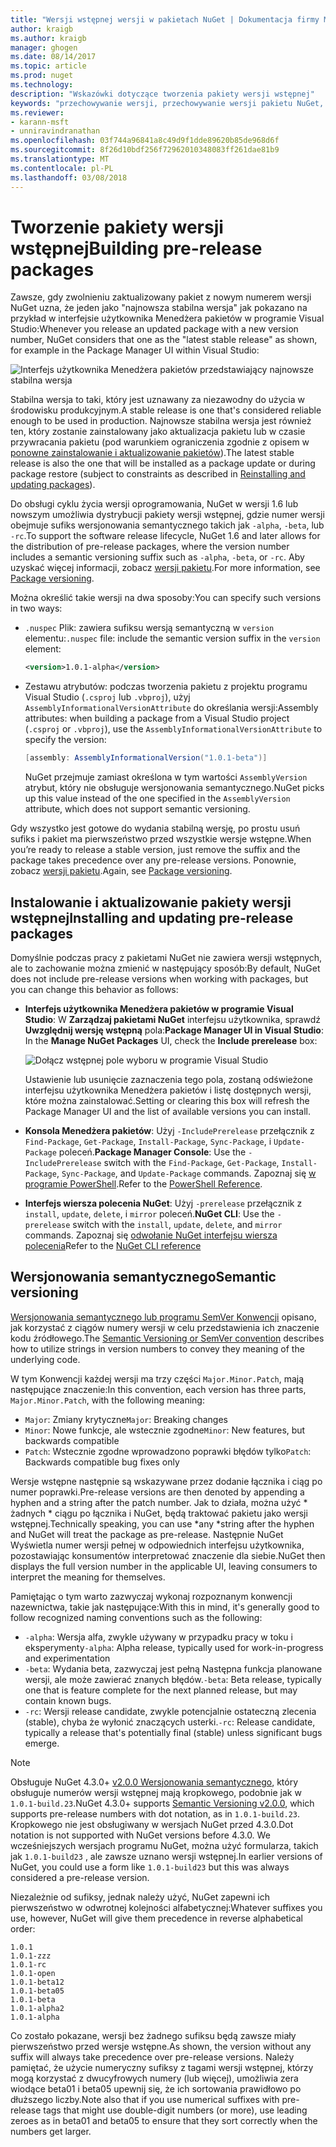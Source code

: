 ```yaml
---
title: "Wersji wstępnej wersji w pakietach NuGet | Dokumentacja firmy Microsoft"
author: kraigb
ms.author: kraigb
manager: ghogen
ms.date: 08/14/2017
ms.topic: article
ms.prod: nuget
ms.technology: 
description: "Wskazówki dotyczące tworzenia pakiety wersji wstępnej"
keywords: "przechowywanie wersji, przechowywanie wersji pakietu NuGet, wersje wstępne NuGet, wstępnej pakietów NuGet, wersje pakietu w wersji zapoznawczej, wersji RC pakietów, wersje pakietu w wersji Beta, wersjonowania semantycznego NuGet"
ms.reviewer:
- karann-msft
- unniravindranathan
ms.openlocfilehash: 03f744a96841a8c49d9f1dde89620b85de968d6f
ms.sourcegitcommit: 8f26d10bdf256f72962010348083ff261dae81b9
ms.translationtype: MT
ms.contentlocale: pl-PL
ms.lasthandoff: 03/08/2018
---
```

# <a name="building-pre-release-packages"></a><span data-ttu-id="9fa93-104">Tworzenie pakiety wersji wstępnej</span><span class="sxs-lookup"><span data-stu-id="9fa93-104">Building pre-release packages</span></span>

<span data-ttu-id="9fa93-105">Zawsze, gdy zwolnieniu zaktualizowany pakiet z nowym numerem wersji NuGet uzna, że jeden jako "najnowsza stabilna wersja" jak pokazano na przykład w interfejsie użytkownika Menedżera pakietów w programie Visual Studio:</span><span class="sxs-lookup"><span data-stu-id="9fa93-105">Whenever you release an updated package with a new version number, NuGet considers that one as the "latest stable release" as shown, for example in the Package Manager UI within Visual Studio:</span></span>

![Interfejs użytkownika Menedżera pakietów przedstawiający najnowsze stabilna wersja](media/Prerelease_01-LatestStable.png)

<span data-ttu-id="9fa93-107">Stabilna wersja to taki, który jest uznawany za niezawodny do użycia w środowisku produkcyjnym.</span><span class="sxs-lookup"><span data-stu-id="9fa93-107">A stable release is one that's considered reliable enough to be used in production.</span></span> <span data-ttu-id="9fa93-108">Najnowsze stabilna wersja jest również ten, który zostanie zainstalowany jako aktualizacja pakietu lub w czasie przywracania pakietu (pod warunkiem ograniczenia zgodnie z opisem w [ponowne zainstalowanie i aktualizowanie pakietów](../consume-packages/reinstalling-and-updating-packages.md)).</span><span class="sxs-lookup"><span data-stu-id="9fa93-108">The latest stable release is also the one that will be installed as a package update or during package restore (subject to constraints as described in [Reinstalling and updating packages](../consume-packages/reinstalling-and-updating-packages.md)).</span></span>

<span data-ttu-id="9fa93-109">Do obsługi cyklu życia wersji oprogramowania, NuGet w wersji 1.6 lub nowszym umożliwia dystrybucji pakiety wersji wstępnej, gdzie numer wersji obejmuje sufiks wersjonowania semantycznego takich jak `-alpha`, `-beta`, lub `-rc`.</span><span class="sxs-lookup"><span data-stu-id="9fa93-109">To support the software release lifecycle, NuGet 1.6 and later allows for the distribution of pre-release packages, where the version number includes a semantic versioning suffix such as `-alpha`, `-beta`, or `-rc`.</span></span> <span data-ttu-id="9fa93-110">Aby uzyskać więcej informacji, zobacz [wersji pakietu](../reference/package-versioning.md#pre-release-versions).</span><span class="sxs-lookup"><span data-stu-id="9fa93-110">For more information, see [Package versioning](../reference/package-versioning.md#pre-release-versions).</span></span>

<span data-ttu-id="9fa93-111">Można określić takie wersji na dwa sposoby:</span><span class="sxs-lookup"><span data-stu-id="9fa93-111">You can specify such versions in two ways:</span></span>

- <span data-ttu-id="9fa93-112">`.nuspec` Plik: zawiera sufiksu wersją semantyczną w `version` elementu:</span><span class="sxs-lookup"><span data-stu-id="9fa93-112">`.nuspec` file: include the semantic version suffix in the `version` element:</span></span>

    ```xml
    <version>1.0.1-alpha</version>
    ```

- <span data-ttu-id="9fa93-113">Zestawu atrybutów: podczas tworzenia pakietu z projektu programu Visual Studio (`.csproj` lub `.vbproj`), użyj `AssemblyInformationalVersionAttribute` do określania wersji:</span><span class="sxs-lookup"><span data-stu-id="9fa93-113">Assembly attributes: when building a package from a Visual Studio project (`.csproj` or `.vbproj`), use the `AssemblyInformationalVersionAttribute` to specify the version:</span></span>

    ```cs
    [assembly: AssemblyInformationalVersion("1.0.1-beta")]
    ```

    <span data-ttu-id="9fa93-114">NuGet przejmuje zamiast określona w tym wartości `AssemblyVersion` atrybut, który nie obsługuje wersjonowania semantycznego.</span><span class="sxs-lookup"><span data-stu-id="9fa93-114">NuGet picks up this value instead of the one specified in the `AssemblyVersion` attribute, which does not support semantic versioning.</span></span>

<span data-ttu-id="9fa93-115">Gdy wszystko jest gotowe do wydania stabilną wersję, po prostu usuń sufiks i pakiet ma pierwszeństwo przed wszystkie wersje wstępne.</span><span class="sxs-lookup"><span data-stu-id="9fa93-115">When you’re ready to release a stable version, just remove the suffix and the package takes precedence over any pre-release versions.</span></span> <span data-ttu-id="9fa93-116">Ponownie, zobacz [wersji pakietu](../reference/package-versioning.md#pre-release-versions).</span><span class="sxs-lookup"><span data-stu-id="9fa93-116">Again, see [Package versioning](../reference/package-versioning.md#pre-release-versions).</span></span>

## <a name="installing-and-updating-pre-release-packages"></a><span data-ttu-id="9fa93-117">Instalowanie i aktualizowanie pakiety wersji wstępnej</span><span class="sxs-lookup"><span data-stu-id="9fa93-117">Installing and updating pre-release packages</span></span>

<span data-ttu-id="9fa93-118">Domyślnie podczas pracy z pakietami NuGet nie zawiera wersji wstępnych, ale to zachowanie można zmienić w następujący sposób:</span><span class="sxs-lookup"><span data-stu-id="9fa93-118">By default, NuGet does not include pre-release versions when working with packages, but you can change this behavior as follows:</span></span>

- <span data-ttu-id="9fa93-119">**Interfejs użytkownika Menedżera pakietów w programie Visual Studio**: W **Zarządzaj pakietami NuGet** interfejsu użytkownika, sprawdź **Uwzględnij wersję wstępną** pola:</span><span class="sxs-lookup"><span data-stu-id="9fa93-119">**Package Manager UI in Visual Studio**: In the **Manage NuGet Packages** UI, check the **Include prerelease** box:</span></span>

    ![Dołącz wstępnej pole wyboru w programie Visual Studio](media/Prerelease_02-CheckPrerelease.png)

    <span data-ttu-id="9fa93-121">Ustawienie lub usunięcie zaznaczenia tego pola, zostaną odświeżone interfejsu użytkownika Menedżera pakietów i listę dostępnych wersji, które można zainstalować.</span><span class="sxs-lookup"><span data-stu-id="9fa93-121">Setting or clearing this box will refresh the Package Manager UI and the list of available versions you can install.</span></span>

- <span data-ttu-id="9fa93-122">**Konsola Menedżera pakietów**: Użyj `-IncludePrerelease` przełącznik z `Find-Package`, `Get-Package`, `Install-Package`, `Sync-Package`, i `Update-Package` poleceń.</span><span class="sxs-lookup"><span data-stu-id="9fa93-122">**Package Manager Console**: Use the `-IncludePrerelease` switch with the `Find-Package`, `Get-Package`, `Install-Package`, `Sync-Package`, and `Update-Package` commands.</span></span> <span data-ttu-id="9fa93-123">Zapoznaj się [w programie PowerShell](../tools/powershell-reference.md).</span><span class="sxs-lookup"><span data-stu-id="9fa93-123">Refer to the [PowerShell Reference](../tools/powershell-reference.md).</span></span>

- <span data-ttu-id="9fa93-124">**Interfejs wiersza polecenia NuGet**: Użyj `-prerelease` przełącznik z `install`, `update`, `delete`, i `mirror` poleceń.</span><span class="sxs-lookup"><span data-stu-id="9fa93-124">**NuGet CLI**: Use the `-prerelease` switch with the `install`, `update`, `delete`, and `mirror` commands.</span></span> <span data-ttu-id="9fa93-125">Zapoznaj się [odwołanie NuGet interfejsu wiersza polecenia](../tools/nuget-exe-cli-reference.md)</span><span class="sxs-lookup"><span data-stu-id="9fa93-125">Refer to the [NuGet CLI reference](../tools/nuget-exe-cli-reference.md)</span></span>

## <a name="semantic-versioning"></a><span data-ttu-id="9fa93-126">Wersjonowania semantycznego</span><span class="sxs-lookup"><span data-stu-id="9fa93-126">Semantic versioning</span></span>

<span data-ttu-id="9fa93-127">[Wersjonowania semantycznego lub programu SemVer Konwencji](http://semver.org/spec/v1.0.0.html) opisano, jak korzystać z ciągów numery wersji w celu przedstawienia ich znaczenie kodu źródłowego.</span><span class="sxs-lookup"><span data-stu-id="9fa93-127">The [Semantic Versioning or SemVer convention](http://semver.org/spec/v1.0.0.html) describes how to utilize strings in version numbers to convey they meaning of the underlying code.</span></span>

<span data-ttu-id="9fa93-128">W tym Konwencji każdej wersji ma trzy części `Major.Minor.Patch`, mają następujące znaczenie:</span><span class="sxs-lookup"><span data-stu-id="9fa93-128">In this convention, each version has three parts, `Major.Minor.Patch`, with the following meaning:</span></span>

- <span data-ttu-id="9fa93-129">`Major`: Zmiany krytyczne</span><span class="sxs-lookup"><span data-stu-id="9fa93-129">`Major`: Breaking changes</span></span>
- <span data-ttu-id="9fa93-130">`Minor`: Nowe funkcje, ale wstecznie zgodne</span><span class="sxs-lookup"><span data-stu-id="9fa93-130">`Minor`: New features, but backwards compatible</span></span>
- <span data-ttu-id="9fa93-131">`Patch`: Wstecznie zgodne wprowadzono poprawki błędów tylko</span><span class="sxs-lookup"><span data-stu-id="9fa93-131">`Patch`: Backwards compatible bug fixes only</span></span>

<span data-ttu-id="9fa93-132">Wersje wstępne następnie są wskazywane przez dodanie łącznika i ciąg po numer poprawki.</span><span class="sxs-lookup"><span data-stu-id="9fa93-132">Pre-release versions are then denoted by appending a hyphen and a string after the patch number.</span></span> <span data-ttu-id="9fa93-133">Jak to działa, można użyć * żadnych * ciągu po łącznika i NuGet, będą traktować pakietu jako wersji wstępnej.</span><span class="sxs-lookup"><span data-stu-id="9fa93-133">Technically speaking, you can use *any *string after the hyphen and NuGet will treat the package as pre-release.</span></span> <span data-ttu-id="9fa93-134">Następnie NuGet Wyświetla numer wersji pełnej w odpowiednich interfejsu użytkownika, pozostawiając konsumentów interpretować znaczenie dla siebie.</span><span class="sxs-lookup"><span data-stu-id="9fa93-134">NuGet then displays the full version number in the applicable UI, leaving consumers to interpret the meaning for themselves.</span></span>

<span data-ttu-id="9fa93-135">Pamiętając o tym warto zazwyczaj wykonaj rozpoznanym konwencji nazewnictwa, takie jak następujące:</span><span class="sxs-lookup"><span data-stu-id="9fa93-135">With this in mind, it's generally good to follow recognized naming conventions such as the following:</span></span>

- <span data-ttu-id="9fa93-136">`-alpha`: Wersja alfa, zwykle używany w przypadku pracy w toku i eksperymenty</span><span class="sxs-lookup"><span data-stu-id="9fa93-136">`-alpha`: Alpha release, typically used for work-in-progress and experimentation</span></span>
- <span data-ttu-id="9fa93-137">`-beta`: Wydania beta, zazwyczaj jest pełną Następna funkcja planowane wersji, ale może zawierać znanych błędów.</span><span class="sxs-lookup"><span data-stu-id="9fa93-137">`-beta`: Beta release, typically one that is feature complete for the next planned release, but may contain known bugs.</span></span>
- <span data-ttu-id="9fa93-138">`-rc`: Wersji release candidate, zwykle potencjalnie ostateczną zlecenia (stable), chyba że wyłonić znaczących usterki.</span><span class="sxs-lookup"><span data-stu-id="9fa93-138">`-rc`: Release candidate, typically a release that's potentially final (stable) unless significant bugs emerge.</span></span>

> [!Note]
> <span data-ttu-id="9fa93-139">Obsługuje NuGet 4.3.0+ [v2.0.0 Wersjonowania semantycznego](http://semver.org/spec/v2.0.0.html), który obsługuje numerów wersji wstępnej mają kropkowego, podobnie jak w `1.0.1-build.23`.</span><span class="sxs-lookup"><span data-stu-id="9fa93-139">NuGet 4.3.0+ supports [Semantic Versioning v2.0.0](http://semver.org/spec/v2.0.0.html), which supports pre-release numbers with dot notation, as in `1.0.1-build.23`.</span></span> <span data-ttu-id="9fa93-140">Kropkowego nie jest obsługiwany w wersjach NuGet przed 4.3.0.</span><span class="sxs-lookup"><span data-stu-id="9fa93-140">Dot notation is not supported with NuGet versions before 4.3.0.</span></span> <span data-ttu-id="9fa93-141">We wcześniejszych wersjach programu NuGet, można użyć formularza, takich jak `1.0.1-build23` , ale zawsze uznano wersji wstępnej.</span><span class="sxs-lookup"><span data-stu-id="9fa93-141">In earlier versions of NuGet, you could use a form like `1.0.1-build23` but this was always considered a pre-release version.</span></span>

<span data-ttu-id="9fa93-142">Niezależnie od sufiksy, jednak należy użyć, NuGet zapewni ich pierwszeństwo w odwrotnej kolejności alfabetycznej:</span><span class="sxs-lookup"><span data-stu-id="9fa93-142">Whatever suffixes you use, however, NuGet will give them precedence in reverse alphabetical order:</span></span>

    1.0.1
    1.0.1-zzz
    1.0.1-rc
    1.0.1-open
    1.0.1-beta12
    1.0.1-beta05
    1.0.1-beta
    1.0.1-alpha2
    1.0.1-alpha

<span data-ttu-id="9fa93-143">Co zostało pokazane, wersji bez żadnego sufiksu będą zawsze miały pierwszeństwo przed wersje wstępne.</span><span class="sxs-lookup"><span data-stu-id="9fa93-143">As shown, the version without any suffix will always take precedence over pre-release versions.</span></span> <span data-ttu-id="9fa93-144">Należy pamiętać, że użycie numeryczny sufiksy z tagami wersji wstępnej, którzy mogą korzystać z dwucyfrowych numery (lub więcej), umożliwia zera wiodące beta01 i beta05 upewnij się, że ich sortowania prawidłowo po dłuższego liczby.</span><span class="sxs-lookup"><span data-stu-id="9fa93-144">Note also that if you use numerical suffixes with pre-release tags that might use double-digit numbers (or more), use leading zeroes as in beta01 and beta05 to ensure that they sort correctly when the numbers get larger.</span></span>
